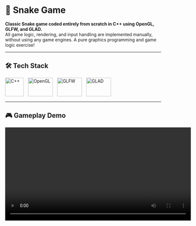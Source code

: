 # 🐍 Snake Game

**Classic Snake game coded entirely from scratch in C++ using OpenGL, GLFW, and GLAD.**  
All game logic, rendering, and input handling are implemented manually, without using any game engines. A pure graphics programming and game logic exercise!

---

## 🛠️ Tech Stack

<p>
  <img src="https://upload.wikimedia.org/wikipedia/commons/1/18/ISO_C%2B%2B_Logo.svg" alt="C++" width="60" height="60" style="margin-right:10px;">
  <img src="https://upload.wikimedia.org/wikipedia/commons/3/3d/OpenGL_logo.svg" alt="OpenGL" width="80" height="60" style="margin-right:10px;">
  <img src="https://upload.wikimedia.org/wikipedia/commons/0/07/GLFW_logo.svg" alt="GLFW" width="80" height="60" style="margin-right:10px;">
  <img src="https://raw.githubusercontent.com/Dav1dde/glad/master/logo/glad.svg" alt="GLAD" width="80" height="60">
</p>

---

## 🎮 Gameplay Demo

<video width="600" controls>
  <source src="media/snake_demo.mp4" type="video/mp4">
  Your browser does not support the video tag.
</video>

